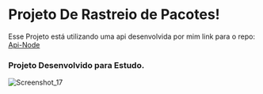 # Projeto De Rastreio de Pacotes!
Esse Projeto está utilizando uma api desenvolvida por mim link para o repo: [Api-Node](https://github.com/Withene/FindBluePackge-React)

### Projeto Desenvolvido para Estudo.
![Screenshot_17](https://user-images.githubusercontent.com/82597491/132921477-8df63dfe-1298-410a-a7b2-e4378917d3f9.png)

